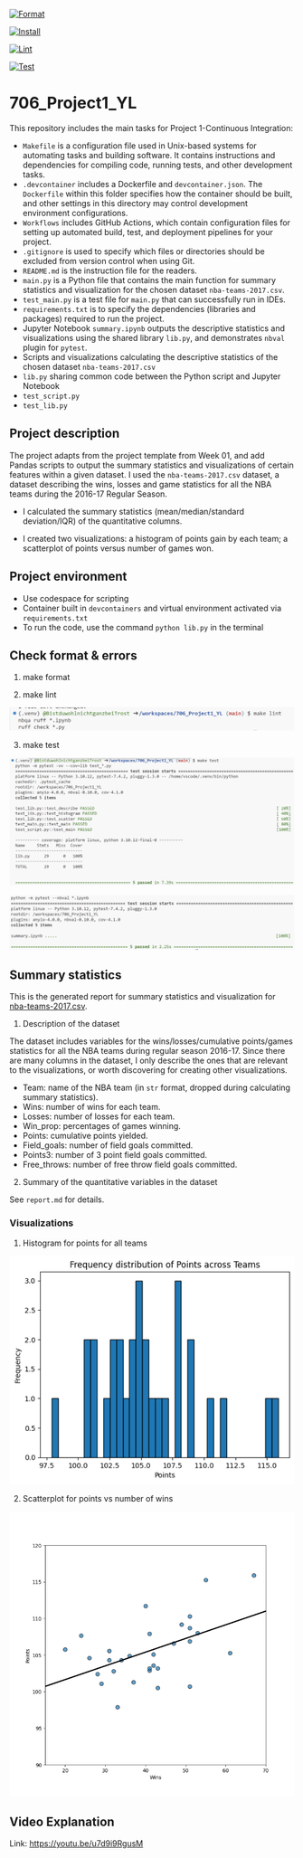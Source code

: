 [![Format](https://github.com/nogibjj/706_Project1_YL/actions/workflows/format.yml/badge.svg)](https://github.com/nogibjj/706_Project1_YL/actions/workflows/format.yml)

[![Install](https://github.com/nogibjj/706_Project1_YL/actions/workflows/install.yml/badge.svg)](https://github.com/nogibjj/706_Project1_YL/actions/workflows/install.yml)

[![Lint](https://github.com/nogibjj/706_Project1_YL/actions/workflows/lint.yml/badge.svg)](https://github.com/nogibjj/706_Project1_YL/actions/workflows/lint.yml)

[![Test](https://github.com/nogibjj/706_Project1_YL/actions/workflows/test.yml/badge.svg)](https://github.com/nogibjj/706_Project1_YL/actions/workflows/test.yml)

# 706_Project1_YL

This repository includes the main tasks for Project 1-Continuous Integration:

* `Makefile` is a configuration file used in Unix-based systems for automating tasks and building software. It contains instructions and dependencies for compiling code, running tests, and other development tasks.
* `.devcontainer` includes a Dockerfile and `devcontainer.json`. The `Dockerfile` within this folder specifies how the container should be built, and other settings in this directory may control development environment configurations.
* `Workflows` includes GitHub Actions, which contain configuration files for setting up automated build, test, and deployment pipelines for your project.
* `.gitignore` is used to specify which files or directories should be excluded from version control when using Git.
* `README.md` is the instruction file for the readers.
* `main.py` is a Python file that contains the main function for summary statistics and visualization for the chosen dataset `nba-teams-2017.csv`.
* `test_main.py`  is a test file for `main.py` that can successfully run in IDEs.
* `requirements.txt` is to specify the dependencies (libraries and packages) required to run the project.
* Jupyter Notebook `summary.ipynb` outputs the descriptive statistics and visualizations using the shared library `lib.py`, and demonstrates `nbval` plugin for `pytest`.
* Scripts and visualizations calculating the descriptive statistics of the chosen dataset `nba-teams-2017.csv`
* `lib.py` sharing common code between the Python script and Jupyter Notebook
* `test_script.py`
* `test_lib.py`

## Project description

The project adapts from the project template from Week 01, and add Pandas scripts to output the summary statistics and visualizations of certain features within a given dataset. I used the `nba-teams-2017.csv` dataset, a dataset describing the wins, losses and game statistics for all the NBA teams during the 2016-17 Regular Season.

* I calculated the summary statistics (mean/median/standard deviation/IQR) of the quantitative columns.

* I created two visualizations: a histogram of points gain by each team; a scatterplot of points versus number of games won.

## Project environment

* Use codespace for scripting
* Container built in `devcontainers` and virtual environment activated via `requirements.txt`
* To run the code, use the command `python lib.py` in the terminal

## Check format & errors

1. make format

2. make lint

![Alt text](figures/lint.png)

3. make test

![Alt text](figures/test01.png)

![Alt text](figures/test02.png)

## Summary statistics

This is the generated report for summary statistics and visualization for [nba-teams-2017.csv](https://github.com/nogibjj/706_Project1_YL/blob/main/nba-teams-2017.csv).

1. Description of the dataset

The dataset includes variables for the wins/losses/cumulative points/games statistics for all the NBA teams during regular season 2016-17. Since there are many columns in the dataset, I only describe the ones that are relevant to the visualizations, or worth discovering for creating other visualizations.

* Team: name of the NBA team (in `str` format, dropped during calculating summary statistics).
* Wins: number of wins for each team.
* Losses: number of losses for each team.
* Win_prop: percentages of games winning.
* Points: cumulative points yielded.
* Field_goals: number of field goals committed.
* Points3: number of 3 point field goals committed.
* Free_throws: number of free throw field goals committed.

2. Summary of the quantitative variables in the dataset

See `report.md` for details.

### Visualizations

1. Histogram for points for all teams

![Alt text](figures/points_hist.png)

2. Scatterplot for points vs number of wins

![Alt text](figures/scatter.png)

## Video Explanation

Link: https://youtu.be/u7d9i9RgusM
